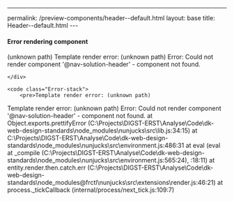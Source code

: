 --- 
permalink: /preview-components/header--default.html
layout: base 
title: Header--default.html
---<!DOCTYPE html>
<html lang="en-US" dir="ltr" class="no-js">
<head>
    <meta charset="UTF-8">
    <meta name="viewport" content="width=device-width, initial-scale=1">
    <script>
    window.frctl = {
        env: 'static'
    };
    </script>
    <script>var cl = document.querySelector('html').classList; cl.remove('no-js'); cl.add('has-js');</script>
    <link rel="shortcut icon" href="../../themes/mandelbrot/favicon.ico" type="image/ico">

<link rel="stylesheet" href="../../themes/mandelbrot/css/white.css?cachebust=1.2.0" type="text/css">


<title>Error rendering component header--default | Frontend Styleguide</title>

</head>
<body>



<div class="Frame Frame--full" id="frame">


<div class="Error Error--render">
    <h4 class="Error-title">Error rendering component</h4>
    <div class="Error-message Prose">
        <p>(unknown path)
  Template render error: (unknown path)
  Error: Could not render component &#39;@nav-solution-header&#39; - component not found.</p>

    </div>
    
    <code class="Error-stack">
        <pre>Template render error: (unknown path)
  Template render error: (unknown path)
  Error: Could not render component '@nav-solution-header' - component not found.
    at Object.exports.prettifyError (C:\Projects\DIGST-ERST\Analyse\Code\dk-web-design-standards\node_modules\nunjucks\src\lib.js:34:15)
    at C:\Projects\DIGST-ERST\Analyse\Code\dk-web-design-standards\node_modules\nunjucks\src\environment.js:486:31
    at eval (eval at _compile (C:\Projects\DIGST-ERST\Analyse\Code\dk-web-design-standards\node_modules\nunjucks\src\environment.js:565:24), <anonymous>:18:11)
    at entity.render.then.catch.err (C:\Projects\DIGST-ERST\Analyse\Code\dk-web-design-standards\node_modules\@frctl\nunjucks\src\extensions\render.js:46:21)
    at process._tickCallback (internal/process/next_tick.js:109:7)</pre>
    </code>
    
</div>


</div>




<script src="../../themes/mandelbrot/js/mandelbrot.js?cachebust=1.2.0"></script>



</body>
</html>
